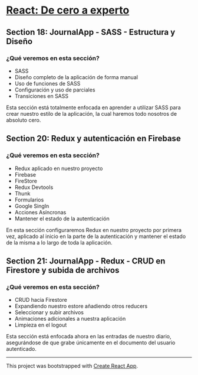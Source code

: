 # [React: De cero a experto](https://www.udemy.com/course/react-cero-experto/)

## Section 18: JournalApp - SASS - Estructura y Diseño
### ¿Qué veremos en esta sección?
- SASS
- Diseño completo de la aplicación de forma manual
- Uso de funciones de SASS
- Configuración y uso de parciales
- Transiciones en SASS

Esta sección está totalmente enfocada en aprender a utilizar SASS para crear nuestro estilo de la aplicación, la cual haremos todo nosotros de absoluto cero.

## Section 20: Redux y autenticación en Firebase
### ¿Qué veremos en esta sección?
- Redux aplicado en nuestro proyecto
- Firebase
- FireStore
- Redux Devtools
- Thunk
- Formularios
- Google SingIn
- Acciones Asíncronas
- Mantener el estado de la autenticación

En esta sección configuraremos Redux en nuestro proyecto por primera vez, aplicado al inicio en la parte de la autenticación y mantener el estado de la misma a lo largo de toda la aplicación.

## Section 21: JournalApp - Redux - CRUD en Firestore y subida de archivos
### ¿Qué veremos en esta sección?
- CRUD hacia Firestore
- Expandiendo nuestro estore añadiendo otros reducers
- Seleccionar y subir archivos
- Animaciones adicionales a nuestra aplicación
- Limpieza en el logout

Esta sección está enfocada ahora en las entradas de nuestro diario, asegurándose de que grabe únicamente en el documento del usuario autenticado.

---
This project was bootstrapped with [Create React App](https://github.com/facebook/create-react-app).